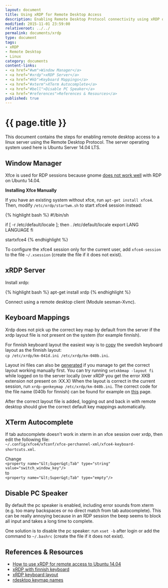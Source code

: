```yaml
---
layout: document
title: Using xRDP for Remote Desktop Access
description: Enabling Remote Desktop Protocol connectivity using xRDP on Ubuntu 14.04 LTS and the xfce window manager.
modified: 2015-11-01 23:59:00
relativeroot: ../../
permalink: documents/xrdp
type: document
tags:
- xRDP
- Remote Desktop
- Linux
category: documents
content-links:
- <a href="#wm">Window Manager</a>
- <a href="#xrdp">xRDP Server</a>
- <a href="#kb">Keyboard Mappings</a>
- <a href="#xterm">XTerm Autocomplete</a>
- <a href="#bell">Disable PC Speaker</a>
- <a href="#references">References & Resources</a>
published: true
---
```

{{ page.title }}
====================

This document contains the steps for enabling remote desktop access to a linux server using the Remote Desktop Protocol.
The server operating system used here is Ubuntu Server 14.04 LTS.

<a name="wm"></a>Window Manager
--------------

Xfce is used for RDP sessions because gnome [does not work well][How to use xRDP for remote access to Ubuntu 14.04] with RDP on Ubuntu 14.04.

**Installing Xfce Manually**

If you have an existing system without xfce, run `apt-get install xfce4`.
Then, modify `/etc/xrdp/startwm.sh` to start xfce4 session instead:

{% highlight bash %}
#!/bin/sh  

if [ -r /etc/default/locale ]; then
  . /etc/default/locale
  export LANG LANGUAGE
fi

startxfce4
{% endhighlight %}

To configure the xfce4 session only for the current user, add `xfce4-session` to the file `~/.xsession` (create the file if it does not exist).

<a name="xrdp"></a>xRDP Server
----------------------

Install xrdp:

{% highlight bash %}
apt-get install xrdp
{% endhighlight %}

Connect using a remote desktop client (Module sesman-Xvnc).

<a name="kb"></a>Keyboard Mappings
-----------------------

Xrdp does not pick up the correct key map by default from the server if the xrdp layout file is not present on the system (for example finnish).

For finnish keyboard layout the easiest way is to [copy][xRDP with finnish keyboard] the swedish keyboard layout as the finnish layout:  
`cp /etc/xrdp/km-041d.ini /etc/xrdp/km-040b.ini`.

Layout ini files can also be [generated][xRDP keyboard layout] if you manage to get the correct layout working manually first.
You can try running `setxkbmap -layout fi` while logged on to the server locally (over xRDP you get the error XKB extension not present on :XX.X)
When the layout is correct in the current session, run `xrdp-genkeymap /etc/xrdp/km-040b.ini`.
The correct code for the file name (040b for finnish) can be found for example on [this][rdesktop keymap names] page.

After the correct layout file is added, logging out and back in with remote desktop should give the correct default key mappings automatically.

<a name="xterm"></a>XTerm Autocomplete
--------------------------

If tab autocomplete doesn't work in xterm in an xfce session over xrdp, then edit the following file:  
`~/.config/xfce4/xfconf/xfce-perchannel-xml/xfce4-keyboard-shortcuts.xml`.

Change  
`<property name="&lt;Super&gt;Tab" type="string" value="switch_window_key"/>`  
to  
`<property name="&lt;Super&gt;Tab" type="empty"/>`

<a name="bell"></a>Disable PC Speaker
---------

By default the pc speaker is enabled, including error sounds from xterm (e.g. too many backspaces or no direct match from tab autocomplete).
This can be really annoying because in an RDP session the beep seems to block all input and takes a long time to complete.

One solution is to disable the pc speaker: run `xset -b` after login or add the command to `~/.bashrc` (create the file if it does not exist).

<a name="references"></a>References & Resources
---------

- [How to use xRDP for remote access to Ubuntu 14.04]
- [xRDP with finnish keyboard]
- [xRDP keyboard layout]
- [rdesktop keymap names]

[How to use xRDP for remote access to Ubuntu 14.04]: http://www.tweaking4all.com/software/linux-software/use-xrdp-remote-access-ubuntu-14-04/
[xRDP with finnish keyboard]: http://askubuntu.com/questions/290453/xrdp-with-finnish-keyboard
[xRDP keyboard layout]: https://bernatarlandis.wordpress.com/2013/08/09/wrong-keyboard-layout-in-rdp-session-over-debian-gnulinux/
[rdesktop keymap names]: https://github.com/eby/rdesktop/blob/master/doc/keymap-names.txt
